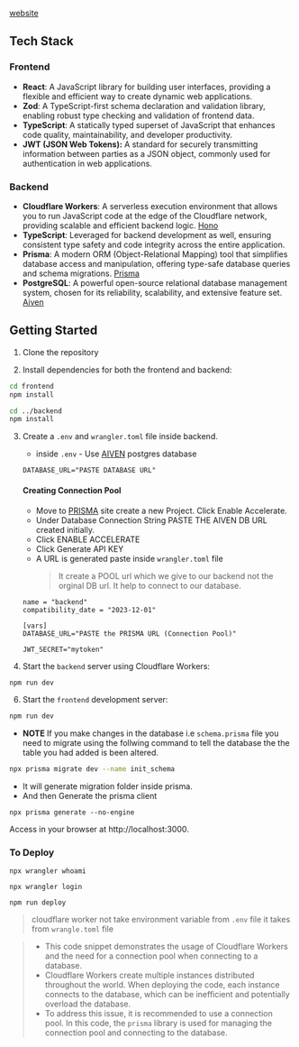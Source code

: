 [website](ez-post-rho.vercel.app)

## Tech Stack

### Frontend

- **React**: A JavaScript library for building user interfaces, providing a flexible and efficient way to create dynamic web applications.
- **Zod**: A TypeScript-first schema declaration and validation library, enabling robust type checking and validation of frontend data.
- **TypeScript**: A statically typed superset of JavaScript that enhances code quality, maintainability, and developer productivity.
- **JWT (JSON Web Tokens):** A standard for securely transmitting information between parties as a JSON object, commonly used for authentication in web applications.

### Backend

- **Cloudflare Workers**: A serverless execution environment that allows you to run JavaScript code at the edge of the Cloudflare network, providing scalable and efficient backend logic. [Hono](https://hono.dev/top)
- **TypeScript**: Leveraged for backend development as well, ensuring consistent type safety and code integrity across the entire application.
- **Prisma**: A modern ORM (Object-Relational Mapping) tool that simplifies database access and manipulation, offering type-safe database queries and schema migrations. [Prisma](https://www.prisma.io/)
- **PostgreSQL**: A powerful open-source relational database management system, chosen for its reliability, scalability, and extensive feature set. [Aiven](https://aiven.io/)

## Getting Started

1. Clone the repository

2. Install dependencies for both the frontend and backend:

```bash
cd frontend
npm install
```

```bash
cd ../backend
npm install
```

3. Create a `.env` and `wrangler.toml` file inside backend.

   - inside `.env` - Use [AIVEN](https://aiven.io/) postgres database

   ```
   DATABASE_URL="PASTE DATABASE URL"
   ```

   #### Creating Connection Pool

   - Move to [PRISMA](https://www.prisma.io/data-platform/accelerate) site create a new Project. Click Enable Accelerate.
   - Under Database Connection String PASTE THE AIVEN DB URL created initially.
   - Click ENABLE ACCELERATE
   - Click Generate API KEY
   - A URL is generated paste inside `wrangler.toml` file
     > It create a POOL url which we give to our backend not the orginal DB url. It help to connect to our database.

   ```
   name = "backend"
   compatibility_date = "2023-12-01"

   [vars]
   DATABASE_URL="PASTE the PRISMA URL (Connection Pool)"

   JWT_SECRET="mytoken"
   ```

4. Start the `backend` server using Cloudflare Workers:

```bash
npm run dev
```

6. Start the `frontend` development server:

```bash
npm run dev
```

- **NOTE** If you make changes in the database i.e `schema.prisma` file you need to migrate using the follwing command to tell the database the the table you had added is been altered.

```bash
npx prisma migrate dev --name init_schema
```

- It will generate migration folder inside prisma.
- And then Generate the prisma client

```
npx prisma generate --no-engine
```

Access in your browser at http://localhost:3000.

### To Deploy

```
npx wrangler whoami
```

```
npx wrangler login
```

```
npm run deploy
```

> cloudflare worker not take environment variable from `.env` file it takes from `wrangle.toml` file

> - This code snippet demonstrates the usage of Cloudflare Workers and the need for a connection pool when connecting to a database.
> - Cloudflare Workers create multiple instances distributed throughout the world. When deploying the code, each instance connects to the database, which can be inefficient and potentially overload the database.
> - To address this issue, it is recommended to use a connection pool. In this code, the `prisma` library is used for managing the connection pool and connecting to the database.
